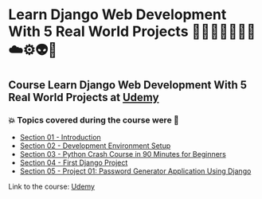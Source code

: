 # Learn Django Web Development With 5 Real World Projects 👩🏻‍💻🤯🐍🤖🎲☁️⚙️👽👾
## Course Learn Django Web Development With 5 Real World Projects at [Udemy](https://www.udemy.com/course/learn-django-web-development-with-3-real-world-projects/)
### 💥 Topics covered during the course were 🚀
- [Section 01 - Introduction](https://github.com/romulovieira777/Learn_Django_Web_Development_With_5_Real_World_Projects/tree/main/Section_01_Introduction)
- [Section 02 - Development Environment Setup](https://github.com/romulovieira777/Learn_Django_Web_Development_With_5_Real_World_Projects/tree/main/Section_02_Development_Environment_Setup)
- [Section 03 - Python Crash Course in 90 Minutes for Beginners](https://github.com/romulovieira777/Learn_Django_Web_Development_With_5_Real_World_Projects/tree/main/Section_03_Python_Crash_Course_In_90_Minutes_For_Beginners)
- [Section 04 - First Django Project](https://github.com/romulovieira777/Learn_Django_Web_Development_With_5_Real_World_Projects/tree/main/Section_04_First_Django_Project/firstproject)
- [Section 05 - Project 01: Password Generator Application Using Django]()
 
Link to the course: [Udemy](https://www.udemy.com/course/learn-django-web-development-with-3-real-world-projects/)
